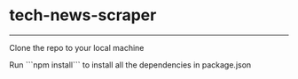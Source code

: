 # tech-news-scraper
<hr>

<p>Clone the repo to your local machine</p>
Run ```npm install``` to install all the dependencies in package.json


